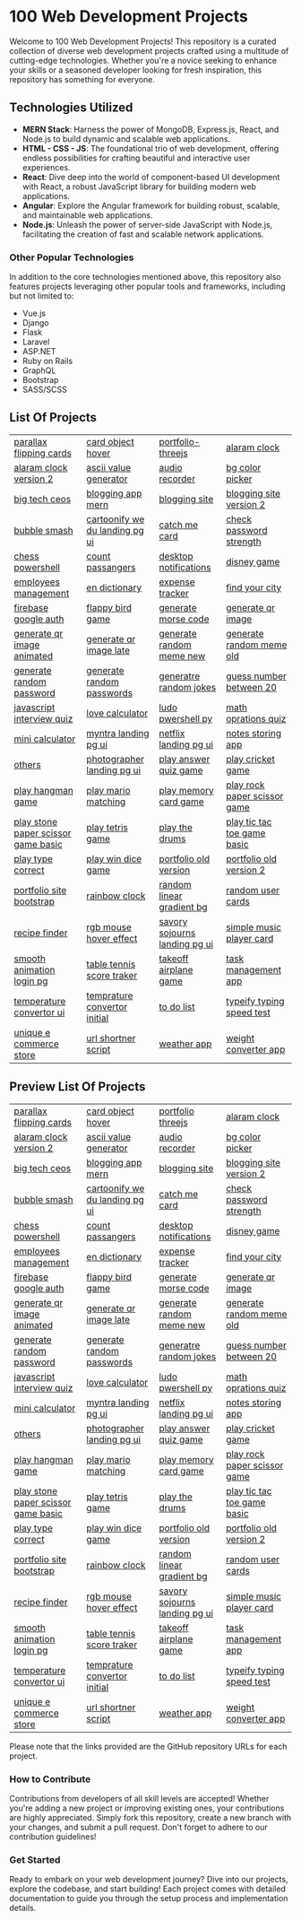 # 100 Web Development Projects

Welcome to 100 Web Development Projects! This repository is a curated collection of diverse web development projects crafted using a multitude of cutting-edge technologies. Whether you're a novice seeking to enhance your skills or a seasoned developer looking for fresh inspiration, this repository has something for everyone.

## Technologies Utilized

- **MERN Stack**: Harness the power of MongoDB, Express.js, React, and Node.js to build dynamic and scalable web applications.
- **HTML - CSS - JS**: The foundational trio of web development, offering endless possibilities for crafting beautiful and interactive user experiences.
- **React**: Dive deep into the world of component-based UI development with React, a robust JavaScript library for building modern web applications.
- **Angular**: Explore the Angular framework for building robust, scalable, and maintainable web applications.
- **Node.js**: Unleash the power of server-side JavaScript with Node.js, facilitating the creation of fast and scalable network applications.

### Other Popular Technologies

In addition to the core technologies mentioned above, this repository also features projects leveraging other popular tools and frameworks, including but not limited to:

- Vue.js
- Django
- Flask
- Laravel
- ASP.NET
- Ruby on Rails
- GraphQL
- Bootstrap
- SASS/SCSS

## List Of Projects

|                                                                                                                                                      |                                                                                                                                            |                                                                                                                                          |                                                                                                                                        |
| :--------------------------------------------------------------------------------------------------------------------------------------------------- | :----------------------------------------------------------------------------------------------------------------------------------------- | :--------------------------------------------------------------------------------------------------------------------------------------- | :------------------------------------------------------------------------------------------------------------------------------------- |
| [parallax flipping cards](https://github.com//gautamankoji/100-web-development-projects/tree/master/parallax-flipping-cards)                         | [card object hover](https://github.com//gautamankoji/100-web-development-projects/tree/master/card-object-hover)                           | [portfolio-threejs](https://github.com//gautamankoji/100-web-development-projects/tree/master/portfolio-threejs)                         | [alaram clock](https://github.com//gautamankoji/100-web-development-projects/tree/master/alaram-clock)                                 |
| [alaram clock version 2](https://github.com//gautamankoji/100-web-development-projects/tree/master/alaram-clock-version-2)                           | [ascii value generator](https://github.com//gautamankoji/100-web-development-projects/tree/master/ascii-value-generator)                   | [audio recorder](https://github.com//gautamankoji/100-web-development-projects/tree/master/audio-recorder)                               | [bg color picker](https://github.com//gautamankoji/100-web-development-projects/tree/master/bg-color-picker)                           |
| [big tech ceos](https://github.com//gautamankoji/100-web-development-projects/tree/master/big-tech-ceos)                                             | [blogging app mern](https://github.com//gautamankoji/100-web-development-projects/tree/master/blogging-app-mern)                           | [blogging site](https://github.com//gautamankoji/100-web-development-projects/tree/master/blogging-site)                                 | [blogging site version 2](https://github.com//gautamankoji/100-web-development-projects/tree/master/blogging-site-version-2)           |
| [bubble smash](https://github.com//gautamankoji/100-web-development-projects/tree/master/bubble-smash)                                               | [cartoonify we du landing pg ui](https://github.com//gautamankoji/100-web-development-projects/tree/master/cartoonify-we_du-landing-pg-ui) | [catch me card](https://github.com//gautamankoji/100-web-development-projects/tree/master/catch-me-card)                                 | [check password strength](https://github.com//gautamankoji/100-web-development-projects/tree/master/check-password-strength)           |
| [chess powershell](https://github.com//gautamankoji/100-web-development-projects/tree/master/chess-powershell)                                       | [count passangers](https://github.com//gautamankoji/100-web-development-projects/tree/master/count-passangers)                             | [desktop notifications](https://github.com//gautamankoji/100-web-development-projects/tree/master/desktop-notifications)                 | [disney game](https://github.com//gautamankoji/100-web-development-projects/tree/master/disney-game)                                   |
| [employees management](https://github.com//gautamankoji/100-web-development-projects/tree/master/employees-management)                               | [en dictionary](https://github.com//gautamankoji/100-web-development-projects/tree/master/en-dictionary)                                   | [expense tracker](https://github.com//gautamankoji/100-web-development-projects/tree/master/expense-tracker)                             | [find your city](https://github.com//gautamankoji/100-web-development-projects/tree/master/find-your-city)                             |
| [firebase google auth](https://github.com//gautamankoji/100-web-development-projects/tree/master/firebase-google-auth)                               | [flappy bird game](https://github.com//gautamankoji/100-web-development-projects/tree/master/flappy-bird-game)                             | [generate morse code](https://github.com//gautamankoji/100-web-development-projects/tree/master/generate-morse-code)                     | [generate qr image](https://github.com//gautamankoji/100-web-development-projects/tree/master/generate-qr-image)                       |
| [generate qr image animated](https://github.com//gautamankoji/100-web-development-projects/tree/master/generate-qr-image-animated)                   | [generate qr image late](https://github.com//gautamankoji/100-web-development-projects/tree/master/generate-qr-image-late)                 | [generate random meme new](https://github.com//gautamankoji/100-web-development-projects/tree/master/generate-random-meme-new)           | [generate random meme old](https://github.com//gautamankoji/100-web-development-projects/tree/master/generate-random-meme-old)         |
| [generate random password](https://github.com//gautamankoji/100-web-development-projects/tree/master/generate-random-password)                       | [generate random passwords](https://github.com//gautamankoji/100-web-development-projects/tree/master/generate-random-passwords)           | [generatre random jokes](https://github.com//gautamankoji/100-web-development-projects/tree/master/generatre-random-jokes)               | [guess number between 20](https://github.com//gautamankoji/100-web-development-projects/tree/master/guess-number-between-20)           |
| [javascript interview quiz](https://github.com//gautamankoji/100-web-development-projects/tree/master/javascript-interview-quiz)                     | [love calculator](https://github.com//gautamankoji/100-web-development-projects/tree/master/love-calculator)                               | [ludo pwershell py](https://github.com//gautamankoji/100-web-development-projects/tree/master/ludo-pwershell-py)                         | [math oprations quiz](https://github.com//gautamankoji/100-web-development-projects/tree/master/math-oprations-quiz)                   |
| [mini calculator](https://github.com//gautamankoji/100-web-development-projects/tree/master/mini-calculator)                                         | [myntra landing pg ui](https://github.com//gautamankoji/100-web-development-projects/tree/master/myntra-landing-pg-ui)                     | [netflix landing pg ui](https://github.com//gautamankoji/100-web-development-projects/tree/master/netflix-landing-pg-ui)                 | [notes storing app](https://github.com//gautamankoji/100-web-development-projects/tree/master/notes-storing-app)                       |
| [others](https://github.com//gautamankoji/100-web-development-projects/tree/master/others)                                                           | [photographer landing pg ui](https://github.com//gautamankoji/100-web-development-projects/tree/master/photographer-landing-pg-ui)         | [play answer quiz game](https://github.com//gautamankoji/100-web-development-projects/tree/master/play-answer-quiz-game)                 | [play cricket game](https://github.com//gautamankoji/100-web-development-projects/tree/master/play-cricket-game)                       |
| [play hangman game](https://github.com//gautamankoji/100-web-development-projects/tree/master/play-hangman-game)                                     | [play mario matching](https://github.com//gautamankoji/100-web-development-projects/tree/master/play-mario-matching)                       | [play memory card game](https://github.com//gautamankoji/100-web-development-projects/tree/master/play-memory-card-game)                 | [play rock paper scissor game](https://github.com//gautamankoji/100-web-development-projects/tree/master/play-rock-paper-scissor-game) |
| [play stone paper scissor game basic](https://github.com//gautamankoji/100-web-development-projects/tree/master/play-stone-paper-scissor-game-basic) | [play tetris game](https://github.com//gautamankoji/100-web-development-projects/tree/master/play-tetris-game)                             | [play the drums](https://github.com//gautamankoji/100-web-development-projects/tree/master/play-the-drums)                               | [play tic tac toe game basic](https://github.com//gautamankoji/100-web-development-projects/tree/master/play-tic-tac-toe-game-basic)   |
| [play type correct](https://github.com//gautamankoji/100-web-development-projects/tree/master/play-type-correct)                                     | [play win dice game](https://github.com//gautamankoji/100-web-development-projects/tree/master/play-win-dice-game)                         | [portfolio old version](https://github.com//gautamankoji/100-web-development-projects/tree/master/portfolio-old-version)                 | [portfolio old version 2](https://github.com//gautamankoji/100-web-development-projects/tree/master/portfolio-old-version-2)           |
| [portfolio site bootstrap](https://github.com//gautamankoji/100-web-development-projects/tree/master/portfolio-site-bootstrap)                       | [rainbow clock](https://github.com//gautamankoji/100-web-development-projects/tree/master/rainbow-clock)                                   | [random linear gradient bg](https://github.com//gautamankoji/100-web-development-projects/tree/master/random-linear-gradient-bg)         | [random user cards](https://github.com//gautamankoji/100-web-development-projects/tree/master/random-user-cards)                       |
| [recipe finder](https://github.com//gautamankoji/100-web-development-projects/tree/master/recipe-finder)                                             | [rgb mouse hover effect](https://github.com//gautamankoji/100-web-development-projects/tree/master/rgb-mouse-hover-effect)                 | [savory sojourns landing pg ui](https://github.com//gautamankoji/100-web-development-projects/tree/master/savory-sojourns-landing-pg-ui) | [simple music player card](https://github.com//gautamankoji/100-web-development-projects/tree/master/simple-music-player-card)         |
| [smooth animation login pg](https://github.com//gautamankoji/100-web-development-projects/tree/master/smooth-animation-login-pg)                     | [table tennis score traker](https://github.com//gautamankoji/100-web-development-projects/tree/master/table-tennis-score-traker)           | [takeoff airplane game](https://github.com//gautamankoji/100-web-development-projects/tree/master/takeoff-airplane-game)                 | [task management app](https://github.com//gautamankoji/100-web-development-projects/tree/master/task-management-app)                   |
| [temperature convertor ui](https://github.com//gautamankoji/100-web-development-projects/tree/master/temperature-convertor-ui)                       | [temprature convertor initial](https://github.com//gautamankoji/100-web-development-projects/tree/master/temprature-convertor-initial)     | [to do list](https://github.com//gautamankoji/100-web-development-projects/tree/master/to-do-list)                                       | [typeify typing speed test](https://github.com//gautamankoji/100-web-development-projects/tree/master/typeify-typing-speed-test)       |
| [unique e commerce store](https://github.com//gautamankoji/100-web-development-projects/tree/master/unique-e-commerce-store)                         | [url shortner script](https://github.com//gautamankoji/100-web-development-projects/tree/master/url-shortner-script)                       | [weather app](https://github.com//gautamankoji/100-web-development-projects/tree/master/weather-app)                                     | [weight converter app](https://github.com//gautamankoji/100-web-development-projects/tree/master/weight-converter-app)                 |

## Preview List Of Projects

|                                                                                                                                |                                                                                                                      |                                                                                                                    |                                                                                                                  |
| :----------------------------------------------------------------------------------------------------------------------------- | :------------------------------------------------------------------------------------------------------------------- | :----------------------------------------------------------------------------------------------------------------- | :--------------------------------------------------------------------------------------------------------------- |
| [parallax flipping cards](https://serverx.org.in/SERVER-X-BLOGS/Web-Dev-Guide/parallax-flipping-cards)                         | [card object hover](https://serverx.org.in/SERVER-X-BLOGS/Web-Dev-Guide/card-object-hover)                           | [portfolio threejs](https://serverx.org.in/SERVER-X-BLOGS/Web-Dev-Guide/portfolio-threejs)                         | [alaram clock](https://serverx.org.in/SERVER-X-BLOGS/Web-Dev-Guide/alaram-clock)                                 |
| [alaram clock version 2](https://serverx.org.in/SERVER-X-BLOGS/Web-Dev-Guide/alaram-clock-version-2)                           | [ascii value generator](https://serverx.org.in/SERVER-X-BLOGS/Web-Dev-Guide/ascii-value-generator)                   | [audio recorder](https://serverx.org.in/SERVER-X-BLOGS/Web-Dev-Guide/audio-recorder)                               | [bg color picker](https://serverx.org.in/SERVER-X-BLOGS/Web-Dev-Guide/bg-color-picker)                           |
| [big tech ceos](https://serverx.org.in/SERVER-X-BLOGS/Web-Dev-Guide/big-tech-ceos)                                             | [blogging app mern](https://serverx.org.in/SERVER-X-BLOGS/Web-Dev-Guide/blogging-app-mern)                           | [blogging site](https://serverx.org.in/SERVER-X-BLOGS/Web-Dev-Guide/blogging-site)                                 | [blogging site version 2](https://serverx.org.in/SERVER-X-BLOGS/Web-Dev-Guide/blogging-site-version-2)           |
| [bubble smash](https://serverx.org.in/SERVER-X-BLOGS/Web-Dev-Guide/bubble-smash)                                               | [cartoonify we du landing pg ui](https://serverx.org.in/SERVER-X-BLOGS/Web-Dev-Guide/cartoonify-we_du-landing-pg-ui) | [catch me card](https://serverx.org.in/SERVER-X-BLOGS/Web-Dev-Guide/catch-me-card)                                 | [check password strength](https://serverx.org.in/SERVER-X-BLOGS/Web-Dev-Guide/check-password-strength)           |
| [chess powershell](https://serverx.org.in/SERVER-X-BLOGS/Web-Dev-Guide/chess-powershell)                                       | [count passangers](https://serverx.org.in/SERVER-X-BLOGS/Web-Dev-Guide/count-passangers)                             | [desktop notifications](https://serverx.org.in/SERVER-X-BLOGS/Web-Dev-Guide/desktop-notifications)                 | [disney game](https://serverx.org.in/SERVER-X-BLOGS/Web-Dev-Guide/disney-game)                                   |
| [employees management](https://serverx.org.in/SERVER-X-BLOGS/Web-Dev-Guide/employees-management)                               | [en dictionary](https://serverx.org.in/SERVER-X-BLOGS/Web-Dev-Guide/en-dictionary)                                   | [expense tracker](https://serverx.org.in/SERVER-X-BLOGS/Web-Dev-Guide/expense-tracker)                             | [find your city](https://serverx.org.in/SERVER-X-BLOGS/Web-Dev-Guide/find-your-city)                             |
| [firebase google auth](https://serverx.org.in/SERVER-X-BLOGS/Web-Dev-Guide/firebase-google-auth)                               | [flappy bird game](https://serverx.org.in/SERVER-X-BLOGS/Web-Dev-Guide/flappy-bird-game)                             | [generate morse code](https://serverx.org.in/SERVER-X-BLOGS/Web-Dev-Guide/generate-morse-code)                     | [generate qr image](https://serverx.org.in/SERVER-X-BLOGS/Web-Dev-Guide/generate-qr-image)                       |
| [generate qr image animated](https://serverx.org.in/SERVER-X-BLOGS/Web-Dev-Guide/generate-qr-image-animated)                   | [generate qr image late](https://serverx.org.in/SERVER-X-BLOGS/Web-Dev-Guide/generate-qr-image-late)                 | [generate random meme new](https://serverx.org.in/SERVER-X-BLOGS/Web-Dev-Guide/generate-random-meme-new)           | [generate random meme old](https://serverx.org.in/SERVER-X-BLOGS/Web-Dev-Guide/generate-random-meme-old)         |
| [generate random password](https://serverx.org.in/SERVER-X-BLOGS/Web-Dev-Guide/generate-random-password)                       | [generate random passwords](https://serverx.org.in/SERVER-X-BLOGS/Web-Dev-Guide/generate-random-passwords)           | [generatre random jokes](https://serverx.org.in/SERVER-X-BLOGS/Web-Dev-Guide/generatre-random-jokes)               | [guess number between 20](https://serverx.org.in/SERVER-X-BLOGS/Web-Dev-Guide/guess-number-between-20)           |
| [javascript interview quiz](https://serverx.org.in/SERVER-X-BLOGS/Web-Dev-Guide/javascript-interview-quiz)                     | [love calculator](https://serverx.org.in/SERVER-X-BLOGS/Web-Dev-Guide/love-calculator)                               | [ludo pwershell py](https://serverx.org.in/SERVER-X-BLOGS/Web-Dev-Guide/ludo-pwershell-py)                         | [math oprations quiz](https://serverx.org.in/SERVER-X-BLOGS/Web-Dev-Guide/math-oprations-quiz)                   |
| [mini calculator](https://serverx.org.in/SERVER-X-BLOGS/Web-Dev-Guide/mini-calculator)                                         | [myntra landing pg ui](https://serverx.org.in/SERVER-X-BLOGS/Web-Dev-Guide/myntra-landing-pg-ui)                     | [netflix landing pg ui](https://serverx.org.in/SERVER-X-BLOGS/Web-Dev-Guide/netflix-landing-pg-ui)                 | [notes storing app](https://serverx.org.in/SERVER-X-BLOGS/Web-Dev-Guide/notes-storing-app)                       |
| [others](https://serverx.org.in/SERVER-X-BLOGS/Web-Dev-Guide/others)                                                           | [photographer landing pg ui](https://serverx.org.in/SERVER-X-BLOGS/Web-Dev-Guide/photographer-landing-pg-ui)         | [play answer quiz game](https://serverx.org.in/SERVER-X-BLOGS/Web-Dev-Guide/play-answer-quiz-game)                 | [play cricket game](https://serverx.org.in/SERVER-X-BLOGS/Web-Dev-Guide/play-cricket-game)                       |
| [play hangman game](https://serverx.org.in/SERVER-X-BLOGS/Web-Dev-Guide/play-hangman-game)                                     | [play mario matching](https://serverx.org.in/SERVER-X-BLOGS/Web-Dev-Guide/play-mario-matching)                       | [play memory card game](https://serverx.org.in/SERVER-X-BLOGS/Web-Dev-Guide/play-memory-card-game)                 | [play rock paper scissor game](https://serverx.org.in/SERVER-X-BLOGS/Web-Dev-Guide/play-rock-paper-scissor-game) |
| [play stone paper scissor game basic](https://serverx.org.in/SERVER-X-BLOGS/Web-Dev-Guide/play-stone-paper-scissor-game-basic) | [play tetris game](https://serverx.org.in/SERVER-X-BLOGS/Web-Dev-Guide/play-tetris-game)                             | [play the drums](https://serverx.org.in/SERVER-X-BLOGS/Web-Dev-Guide/play-the-drums)                               | [play tic tac toe game basic](https://serverx.org.in/SERVER-X-BLOGS/Web-Dev-Guide/play-tic-tac-toe-game-basic)   |
| [play type correct](https://serverx.org.in/SERVER-X-BLOGS/Web-Dev-Guide/play-type-correct)                                     | [play win dice game](https://serverx.org.in/SERVER-X-BLOGS/Web-Dev-Guide/play-win-dice-game)                         | [portfolio old version](https://serverx.org.in/SERVER-X-BLOGS/Web-Dev-Guide/portfolio-old-version)                 | [portfolio old version 2](https://serverx.org.in/SERVER-X-BLOGS/Web-Dev-Guide/portfolio-old-version-2)           |
| [portfolio site bootstrap](https://serverx.org.in/SERVER-X-BLOGS/Web-Dev-Guide/portfolio-site-bootstrap)                       | [rainbow clock](https://serverx.org.in/SERVER-X-BLOGS/Web-Dev-Guide/rainbow-clock)                                   | [random linear gradient bg](https://serverx.org.in/SERVER-X-BLOGS/Web-Dev-Guide/random-linear-gradient-bg)         | [random user cards](https://serverx.org.in/SERVER-X-BLOGS/Web-Dev-Guide/random-user-cards)                       |
| [recipe finder](https://serverx.org.in/SERVER-X-BLOGS/Web-Dev-Guide/recipe-finder)                                             | [rgb mouse hover effect](https://serverx.org.in/SERVER-X-BLOGS/Web-Dev-Guide/rgb-mouse-hover-effect)                 | [savory sojourns landing pg ui](https://serverx.org.in/SERVER-X-BLOGS/Web-Dev-Guide/savory-sojourns-landing-pg-ui) | [simple music player card](https://serverx.org.in/SERVER-X-BLOGS/Web-Dev-Guide/simple-music-player-card)         |
| [smooth animation login pg](https://serverx.org.in/SERVER-X-BLOGS/Web-Dev-Guide/smooth-animation-login-pg)                     | [table tennis score traker](https://serverx.org.in/SERVER-X-BLOGS/Web-Dev-Guide/table-tennis-score-traker)           | [takeoff airplane game](https://serverx.org.in/SERVER-X-BLOGS/Web-Dev-Guide/takeoff-airplane-game)                 | [task management app](https://serverx.org.in/SERVER-X-BLOGS/Web-Dev-Guide/task-management-app)                   |
| [temperature convertor ui](https://serverx.org.in/SERVER-X-BLOGS/Web-Dev-Guide/temperature-convertor-ui)                       | [temprature convertor initial](https://serverx.org.in/SERVER-X-BLOGS/Web-Dev-Guide/temprature-convertor-initial)     | [to do list](https://serverx.org.in/SERVER-X-BLOGS/Web-Dev-Guide/to-do-list)                                       | [typeify typing speed test](https://serverx.org.in/SERVER-X-BLOGS/Web-Dev-Guide/typeify-typing-speed-test)       |
| [unique e commerce store](https://serverx.org.in/SERVER-X-BLOGS/Web-Dev-Guide/unique-e-commerce-store)                         | [url shortner script](https://serverx.org.in/SERVER-X-BLOGS/Web-Dev-Guide/url-shortner-script)                       | [weather app](https://serverx.org.in/SERVER-X-BLOGS/Web-Dev-Guide/weather-app)                                     | [weight converter app](https://serverx.org.in/SERVER-X-BLOGS/Web-Dev-Guide/weight-converter-app)                 |

Please note that the links provided are the GitHub repository URLs for each project.

### How to Contribute

Contributions from developers of all skill levels are accepted! Whether you're adding a new project or improving existing ones, your contributions are highly appreciated. Simply fork this repository, create a new branch with your changes, and submit a pull request. Don't forget to adhere to our contribution guidelines!

### Get Started

Ready to embark on your web development journey? Dive into our projects, explore the codebase, and start building! Each project comes with detailed documentation to guide you through the setup process and implementation details.
